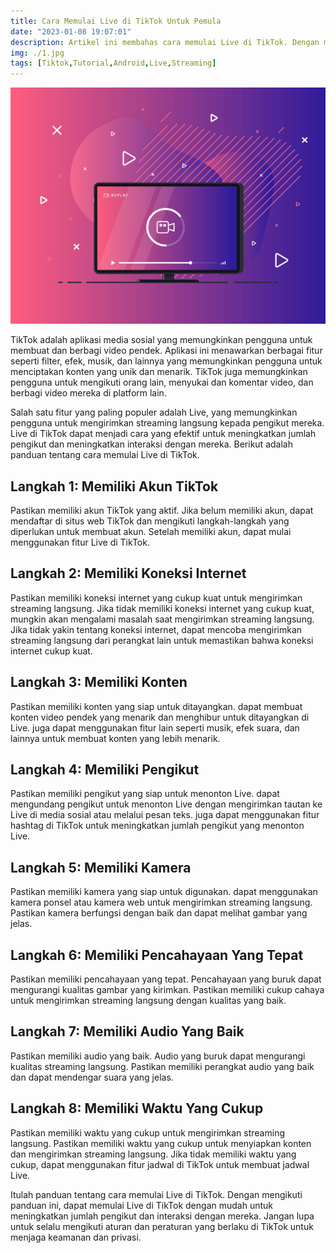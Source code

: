 ```yaml
---
title: Cara Memulai Live di TikTok Untuk Pemula
date: "2023-01-08 19:07:01"
description: Artikel ini membahas cara memulai Live di TikTok. Dengan mengikuti panduan ini, dapat memulai Live di TikTok dengan mudah untuk meningkatkan jumlah pengikut.
img: ./1.jpg
tags: [Tiktok,Tutorial,Android,Live,Streaming]
---
```


![cara memulai Live di TikTok](1.jpg)

TikTok adalah aplikasi media sosial yang memungkinkan pengguna untuk membuat dan berbagi video pendek. Aplikasi ini menawarkan berbagai fitur seperti filter, efek, musik, dan lainnya yang memungkinkan pengguna untuk menciptakan konten yang unik dan menarik. TikTok juga memungkinkan pengguna untuk mengikuti orang lain, menyukai dan komentar video, dan berbagi video mereka di platform lain.

Salah satu fitur yang paling populer adalah Live, yang memungkinkan pengguna untuk mengirimkan streaming langsung kepada pengikut mereka. Live di TikTok dapat menjadi cara yang efektif untuk meningkatkan jumlah pengikut dan meningkatkan interaksi dengan mereka. Berikut adalah panduan tentang cara memulai Live di TikTok.

## Langkah 1: Memiliki Akun TikTok

Pastikan memiliki akun TikTok yang aktif. Jika belum memiliki akun, dapat mendaftar di situs web TikTok dan mengikuti langkah-langkah yang diperlukan untuk membuat akun. Setelah memiliki akun, dapat mulai menggunakan fitur Live di TikTok.

## Langkah 2: Memiliki Koneksi Internet

Pastikan memiliki koneksi internet yang cukup kuat untuk mengirimkan streaming langsung. Jika tidak memiliki koneksi internet yang cukup kuat, mungkin akan mengalami masalah saat mengirimkan streaming langsung. Jika tidak yakin tentang koneksi internet, dapat mencoba mengirimkan streaming langsung dari perangkat lain untuk memastikan bahwa koneksi internet cukup kuat.

## Langkah 3: Memiliki Konten

Pastikan memiliki konten yang siap untuk ditayangkan. dapat membuat konten video pendek yang menarik dan menghibur untuk ditayangkan di Live. juga dapat menggunakan fitur lain seperti musik, efek suara, dan lainnya untuk membuat konten yang lebih menarik.

## Langkah 4: Memiliki Pengikut

Pastikan memiliki pengikut yang siap untuk menonton Live. dapat mengundang pengikut untuk menonton Live dengan mengirimkan tautan ke Live di media sosial atau melalui pesan teks. juga dapat menggunakan fitur hashtag di TikTok untuk meningkatkan jumlah pengikut yang menonton Live.

## Langkah 5: Memiliki Kamera

Pastikan memiliki kamera yang siap untuk digunakan. dapat menggunakan kamera ponsel atau kamera web untuk mengirimkan streaming langsung. Pastikan kamera berfungsi dengan baik dan dapat melihat gambar yang jelas.

## Langkah 6: Memiliki Pencahayaan Yang Tepat

Pastikan memiliki pencahayaan yang tepat. Pencahayaan yang buruk dapat mengurangi kualitas gambar yang kirimkan. Pastikan memiliki cukup cahaya untuk mengirimkan streaming langsung dengan kualitas yang baik.

## Langkah 7: Memiliki Audio Yang Baik

Pastikan memiliki audio yang baik. Audio yang buruk dapat mengurangi kualitas streaming langsung. Pastikan memiliki perangkat audio yang baik dan dapat mendengar suara yang jelas.

## Langkah 8: Memiliki Waktu Yang Cukup

Pastikan memiliki waktu yang cukup untuk mengirimkan streaming langsung. Pastikan memiliki waktu yang cukup untuk menyiapkan konten dan mengirimkan streaming langsung. Jika tidak memiliki waktu yang cukup, dapat menggunakan fitur jadwal di TikTok untuk membuat jadwal Live.

Itulah panduan tentang cara memulai Live di TikTok. Dengan mengikuti panduan ini, dapat memulai Live di TikTok dengan mudah untuk meningkatkan jumlah pengikut dan interaksi dengan mereka. Jangan lupa untuk selalu mengikuti aturan dan peraturan yang berlaku di TikTok untuk menjaga keamanan dan privasi.